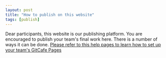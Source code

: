 ```yaml
---
layout: post
title: "How to publish on this website"
tags: [publish]
---
```



Dear participants, this website is our publishing platform. You are encouraged to publish your team's final work here. There is a number of ways it can be done. [Please refer to this help pages to learn how to set up your team's GitCafe Pages ](https://gitcafe.com/GitCafe/Help/wiki/Pages-%E7%9B%B8%E5%85%B3%E5%B8%AE%E5%8A%A9)